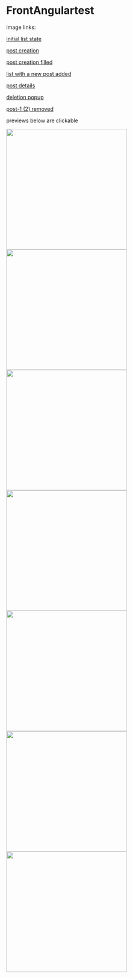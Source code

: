 # FrontAngulartest
image links:

[initial list state](https://i.imgur.com/woRGIgS.png)

[post creation](https://i.imgur.com/ocmHNGK.png)

[post creation filled](https://i.imgur.com/XlRYi5W.png)

[list with a new post added](https://i.imgur.com/kKJcy5B.png)

[post details](https://i.imgur.com/Pg4wNLM.png)

[deletion popup](https://i.imgur.com/aCEu2PD.png)

[post-1 (2) removed](https://i.imgur.com/gDFi23a.png)

previews below are clickable

<a href="https://i.imgur.com/woRGIgS.png"><img src="https://i.imgur.com/woRGIgS.png" width="320"></a>
<a href="https://i.imgur.com/ocmHNGK.png"><img src="https://i.imgur.com/ocmHNGK.png" width="320"></a>
<a href="https://i.imgur.com/XlRYi5W.png"><img src="https://i.imgur.com/XlRYi5W.png" width="320"></a>
<a href="https://i.imgur.com/kKJcy5B.png"><img src="https://i.imgur.com/kKJcy5B.png" width="320"></a>
<a href="https://i.imgur.com/Pg4wNLM.png"><img src="https://i.imgur.com/Pg4wNLM.png" width="320"></a>
<a href="https://i.imgur.com/aCEu2PD.png"><img src="https://i.imgur.com/aCEu2PD.png" width="320"></a>
<a href="https://i.imgur.com/gDFi23a.png"><img src="https://i.imgur.com/gDFi23a.png" width="320"></a>

